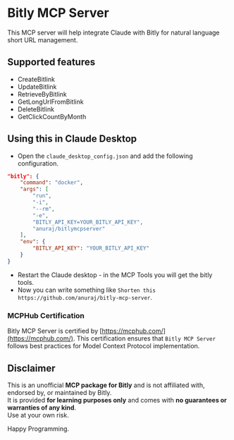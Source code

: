 # Bitly MCP Server
This MCP server will help integrate Claude with Bitly for natural language short URL management.

## Supported features
* CreateBitlink
* UpdateBitlink
* RetrieveByBitlink
* GetLongUrlFromBitlink
* DeleteBitlink
* GetClickCountByMonth

## Using this in Claude Desktop

* Open the `claude_desktop_config.json` and add the following configuration.
```json
"bitly": {
    "command": "docker",
    "args": [
        "run",
        "-i",
        "--rm",
        "-e",
        "BITLY_API_KEY=YOUR_BITLY_API_KEY",
        "anuraj/bitlymcpserver"
    ],
    "env": {
        "BITLY_API_KEY": "YOUR_BITLY_API_KEY"
    }
}
```
* Restart the Claude desktop - in the MCP Tools you will get the bitly tools.
* Now you can write something like `Shorten this https://github.com/anuraj/bitly-mcp-server`.

### MCPHub Certification
Bitly MCP Server is certified by [https://mcphub.com/](https://mcphub.com/). This certification ensures that `Bitly MCP Server` follows best practices for Model Context Protocol implementation.

## Disclaimer

This is an unofficial **MCP package for Bitly** and is not affiliated with, endorsed by, or maintained by Bitly.  
It is provided **for learning purposes only** and comes with **no guarantees or warranties of any kind**.  
Use at your own risk.


Happy Programming.
